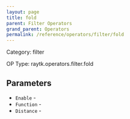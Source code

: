 ```yaml
---
layout: page
title: fold
parent: Filter Operators
grand_parent: Operators
permalink: /reference/operators/filter/fold
---
```


Category: filter

OP Type: raytk.operators.filter.fold

## Parameters

* `Enable` - 
* `Function` - 
* `Distance` -
